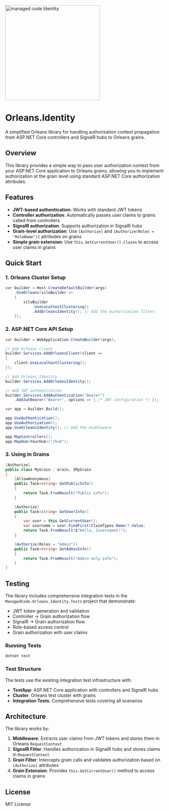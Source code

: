 <img alt="managed code Identity" src="https://github.com/managed-code-hub/Identity/raw/main/logo.png" width="300px" />

# Orleans.Identity

A simplified Orleans library for handling authorization context propagation from ASP.NET Core controllers and SignalR hubs to Orleans grains.

## Overview

This library provides a simple way to pass user authorization context from your ASP.NET Core application to Orleans grains, allowing you to implement authorization at the grain level using standard ASP.NET Core authorization attributes.

## Features

- **JWT-based authentication**: Works with standard JWT tokens
- **Controller authorization**: Automatically passes user claims to grains called from controllers
- **SignalR authorization**: Supports authorization in SignalR hubs
- **Grain-level authorization**: Use `[Authorize]` and `[Authorize(Roles = "RoleName")]` attributes on grains
- **Simple grain extension**: Use `this.GetCurrentUser().Claims` to access user claims in grains

## Quick Start

### 1. Orleans Cluster Setup

```csharp
var builder = Host.CreateDefaultBuilder(args)
    .UseOrleans(siloBuilder =>
    {
        siloBuilder
            .UseLocalhostClustering()
            .AddOrleansIdentity(); // Add the authorization filter;
    });
```

### 2. ASP.NET Core API Setup

```csharp
var builder = WebApplication.CreateBuilder(args);

// Add Orleans client
builder.Services.AddOrleansClient(client =>
{
    client.UseLocalhostClustering();
});

// Add Orleans Identity
builder.Services.AddOrleansIdentity();

// Add JWT authentication
builder.Services.AddAuthentication("Bearer")
    .AddJwtBearer("Bearer", options => { /* JWT configuration */ });

var app = builder.Build();

app.UseAuthentication();
app.UseAuthorization();
app.UseOrleansIdentity(); // Add the middleware

app.MapControllers();
app.MapHub<YourHub>("/hub");
```

### 3. Using in Grains

```csharp
[Authorize]
public class MyGrain : Grain, IMyGrain
{
    [AllowAnonymous]
    public Task<string> GetPublicInfo()
    {
        return Task.FromResult("Public info");
    }

    [Authorize]
    public Task<string> GetUserInfo()
    {
        var user = this.GetCurrentUser();
        var username = user.FindFirst(ClaimTypes.Name)?.Value;
        return Task.FromResult($"Hello, {username}!");
    }

    [Authorize(Roles = "Admin")]
    public Task<string> GetAdminInfo()
    {
        return Task.FromResult("Admin only info");
    }
}
```

## Testing

The library includes comprehensive integration tests in the `ManagedCode.Orleans.Identity.Tests` project that demonstrate:

- JWT token generation and validation
- Controller → Grain authorization flow
- SignalR → Grain authorization flow
- Role-based access control
- Grain authorization with user claims

### Running Tests

```bash
dotnet test
```

### Test Structure

The tests use the existing integration test infrastructure with:
- **TestApp**: ASP.NET Core application with controllers and SignalR hubs
- **Cluster**: Orleans test cluster with grains
- **Integration Tests**: Comprehensive tests covering all scenarios

## Architecture

The library works by:

1. **Middleware**: Extracts user claims from JWT tokens and stores them in Orleans `RequestContext`
2. **SignalR Filter**: Handles authorization in SignalR hubs and stores claims in `RequestContext`
3. **Grain Filter**: Intercepts grain calls and validates authorization based on `[Authorize]` attributes
4. **Grain Extension**: Provides `this.GetCurrentUser()` method to access claims in grains

## License

MIT License

